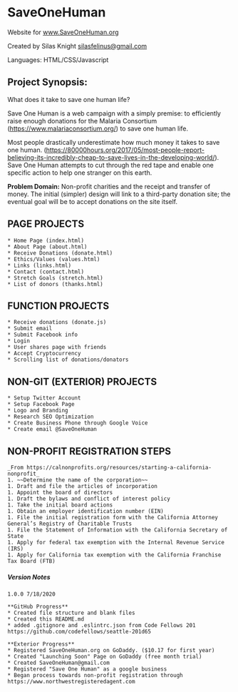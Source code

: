 # SaveOneHuman

Website for www.SaveOneHuman.org

Created by Silas Knight
silasfelinus@gmail.com

Languages: HTML/CSS/Javascript

## Project Synopsis:

What does it take to save one human life?

Save One Human is a web campaign with a simply premise: to efficiently raise enough donations for the Malaria Consortium (https://www.malariaconsortium.org/) to save one human life.

Most people drastically underestimate how much money it takes to save one human. (https://80000hours.org/2017/05/most-people-report-believing-its-incredibly-cheap-to-save-lives-in-the-developing-world/). Save One Human attempts to cut through the red tape and enable one specific action to help one stranger on this earth.

**Problem Domain:** 
    Non-profit charities and the receipt and transfer of money. The initial (simpler) design will link to a third-party donation site; the eventual goal will be to accept  donations on the site itself.



## PAGE PROJECTS
    * Home Page (index.html)
    * About Page (about.html)
    * Receive Donations (donate.html)
    * Ethics/Values (values.html)
    * Links (links.html)
    * Contact (contact.html)
    * Stretch Goals (stretch.html)
    * List of donors (thanks.html)


## FUNCTION PROJECTS
    * Receive donations (donate.js)
    * Submit email
    * Submit Facebook info
    * Login
    * User shares page with friends
    * Accept Cryptocurrency
    * Scrolling list of donations/donators

## NON-GIT (EXTERIOR) PROJECTS
    * Setup Twitter Account
    * Setup Facebook Page
    * Logo and Branding
    * Research SEO Optimization
    * Create Business Phone through Google Voice
    * Create email @SaveOneHuman

## NON-PROFIT REGISTRATION STEPS
    _From https://calnonprofits.org/resources/starting-a-california-nonprofit_
    1. ~~Determine the name of the corporation~~
    1. Draft and file the articles of incorporation
    1. Appoint the board of directors
    1. Draft the bylaws and conflict of interest policy
    1. Take the initial board actions
    1. Obtain an employer identification number (EIN)
    1. File the initial registration form with the California Attorney General’s Registry of Charitable Trusts
    1. File the Statement of Information with the California Secretary of State
    1. Apply for federal tax exemption with the Internal Revenue Service (IRS)
    1. Apply for California tax exemption with the California Franchise Tax Board (FTB)



##### _**Version Notes**_
    1.0.0 7/18/2020

    **GitHub Progress** 
    * Created file structure and blank files
    * Created this README.md
    * added .gitignore and .eslintrc.json from Code Fellows 201 https://github.com/codefellows/seattle-201d65

    **Exterior Progress** 
    * Registered SaveOneHuman.org on GoDaddy. ($10.17 for first year)
    * Created "Launching Soon" Page on GoDaddy (free month trial)
    * Created SaveOneHuman@gmail.com
    * Registered "Save One Human" as a google business
    * Began process towards non-profit registration through https://www.northwestregisteredagent.com

